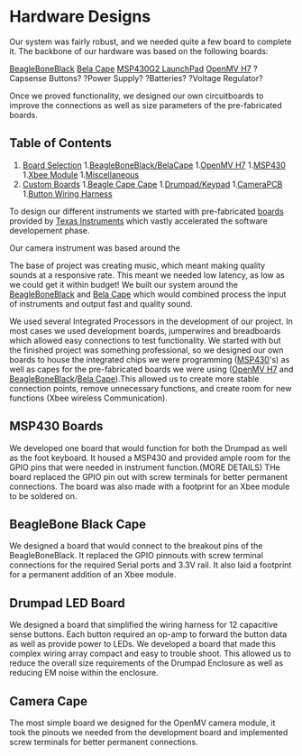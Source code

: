 # Hardware Designs

Our system was fairly robust, and we needed quite a few board to complete it. The backbone of our hardware was based on the following boards:

[BeagleBoneBlack](https://beagleboard.org/black)
[Bela Cape](https://beagleboard.org/p/112305/bela-low-latency-audio-sensor-cape-for-pocketbeagle-1615e0)
[MSP430G2 LaunchPad](http://www.ti.com/tool/MSP-EXP430G2)
[OpenMV H7](https://openmv.io/products/openmv-cam-h7)
?Capsense Buttons?
?Power Supply?
?Batteries?
?Voltage Regulator?

Once we proved functionality, we designed our own circuitboards to improve the connections as well as size parameters of the pre-fabricated boards.

## Table of Contents

1. [Board Selection](#board-selection)
    1.[BeagleBoneBlack/BelaCape](#beagleboneblack/belaCape)
    1.[OpenMV H7](#openMv-h7)
    1.[MSP430](#msp430)
    1.[Xbee Module](#xbee-module)
    1.[Miscellaneous](#miscellaneous)
2. [Custom Boards](#custom-boards)
    1.[Beagle Cape Cape](#beagle-cape-cape)
    1.[Drumpad/Keypad](#building)
    1.[CameraPCB](#usage)
    1.[Button Wiring Harness](#button-wiring-harness)
    

To design our different instruments we started with pre-fabricated [boards](http://www.ti.com/tool/MSP-EXP430G2) provided by [Texas Instruments](http://www.ti.com/) which vastly accelerated the software developement phase. 

Our camera instrument was based around the 

The base of project was creating music, which meant making quality sounds at a responsive rate. This meant we needed low latency, as low as we could get it within budget! We built our system around the [BeagleBoneBlack](https://beagleboard.org/black) and [Bela Cape](https://beagleboard.org/p/112305/bela-low-latency-audio-sensor-cape-for-pocketbeagle-1615e0) which would combined process the input of instruments and output fast and quality sound.

We used several Integrated Processors in the development of our project. In most cases we used development boards, jumperwires and breadboards which allowed easy connections to test functionality. We started with  but the finished project was something professional, so we designed our own boards to house the integrated chips we were programming ([MSP430](http://www.ti.com/microcontrollers/msp430-ultra-low-power-mcus/overview.html)'s) as well as capes for the pre-fabricated boards we were using ([OpenMV H7](https://openmv.io/products/openmv-cam-h7) and [BeagleBoneBlack](https://beagleboard.org/black)/[Bela Cape](https://beagleboard.org/p/112305/bela-low-latency-audio-sensor-cape-for-pocketbeagle-1615e0)).This allowed us to create more stable connection points, remove unnecessary functions, and create room for new functions (Xbee wireless Communication).

## MSP430 Boards
We developed one board that would function for both the Drumpad as well as the foot keyboard. It housed a MSP430 and provided ample room for the GPIO pins that were needed in instrument function.(MORE DETAILS) THe board replaced the GPIO pin out with screw terminals for better permanent connections. The board was also made with a footprint for an Xbee module to be soldered on.

## BeagleBone Black Cape
We designed a board that would connect to the breakout pins of the BeagleBoneBlack. It replaced the GPIO pinnouts with screw terminal connections for the required Serial ports and 3.3V rail. It also laid a footprint for a permanent addition of an Xbee module.
 
## Drumpad LED Board
We designed a board that simplified the wiring harness for 12 capacitive sense buttons. Each button required an op-amp to forward the button data as well as provide power to LEDs. We developed a board that made this complex wiring array compact and easy to trouble shoot. This allowed us to reduce the overall size requirements of the Drumpad Enclosure as well as reducing EM noise within the enclosure.

## Camera Cape
The most simple board we designed for the OpenMV camera module, it took the pinouts we needed from the development board and implemented screw terminals for better permanent connections.
